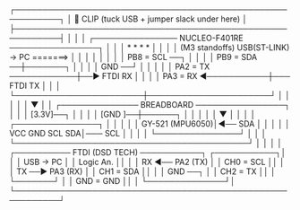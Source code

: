 ┌──────────────────────────────────────────────────────────┐
│  📎 CLIP (tuck USB + jumper slack under here)            │
├──────────────────────────────────────────────────────────┤
│                                                          │
│  ┌─────────────── NUCLEO-F401RE ────────────────┐        │
│  │  *    *                              *    *  │        │
│  │  (M3 standoffs)   USB(ST-LINK) → PC =======> │        │
│  │                                              │        │
│  │  PB8 = SCL  ──┐                              │        │
│  │  PB9 = SDA  ──┼───────┐                      │        │
│  │  GND        ──┘       │                      │        │
│  │  PA2 = TX ────────────┼──▶ FTDI RX           │        │
│  │  PA3 = RX ◀───────────┼─── FTDI TX           │        │
│  └───────────────────────┼──────────────────────┘        │
│                          │                               │
│                          ▼                               │
│     ┌────────────── BREADBOARD ────────────────┐         │
│     │ [3.3V]──┐                                │         │
│     │ [GND ]──┼──────┐                         │         │
│     │         │      ▼                         │         │
│     │     ┌───────────────┐                    │         │
│     │     │ GY-521 (MPU6050)│◀── SDA           │         │
│     │     │ VCC GND SCL SDA│─── SCL            │         │
│     │     └───────────────┘                    │         │
│     └──────────────────────────────────────────┘         │
│                                                          │
│   ┌────────── FTDI (DSD TECH) ───────────┐  ┌───────────┐│
│   │ USB → PC                             │  │ Logic An. ││
│   │ RX ◀── PA2 (TX)                      │  │ CH0 = SCL ││
│   │ TX ──▶ PA3 (RX)                      │  │ CH1 = SDA ││
│   │ GND ──┐                              │  │ CH2 = TX  ││
│   └───────┘                              │  │ GND = GND ││
│                                          └──────────────┘│
└──────────────────────────────────────────────────────────┘

